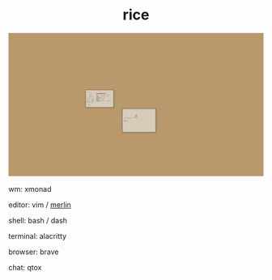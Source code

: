 <h1 align="center">rice</h1>

<img src="nice.png" alt="rice">

wm: xmonad

editor: vim / [merlin](https://merlinfo.github.io)

shell: bash / dash

terminal: alacritty

browser: brave

chat: qtox
